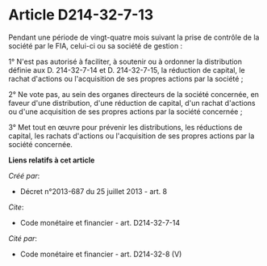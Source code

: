 # Article D214-32-7-13

Pendant une période de vingt-quatre mois suivant la prise de contrôle de la société par le FIA, celui-ci ou sa société de
gestion : 

1° N'est pas autorisé à faciliter, à soutenir ou à ordonner la distribution définie aux D. 214-32-7-14 et D. 214-32-7-15, la
réduction de capital, le rachat d'actions ou l'acquisition de ses propres actions par la société ; 

2° Ne vote pas, au sein des organes directeurs de la société concernée, en faveur d'une distribution, d'une réduction de
capital, d'un rachat d'actions ou d'une acquisition de ses propres actions par la société concernée ; 

3° Met tout en œuvre pour prévenir les distributions, les réductions de capital, les rachats d'actions ou l'acquisition de
ses propres actions par la société concernée.

**Liens relatifs à cet article**

_Créé par_:

  - Décret n°2013-687 du 25 juillet 2013 - art. 8

_Cite_:

  - Code monétaire et financier - art. D214-32-7-14

_Cité par_:

  - Code monétaire et financier - art. D214-32-8 (V)
